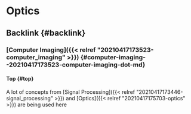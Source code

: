 # Optics


## Backlink {#backlink}


### [Computer Imaging]({{< relref "20210417173523-computer_imaging" >}}) {#computer-imaging--20210417173523-computer-imaging-dot-md}


#### Top {#top}

A lot of concepts from [Signal Processing]({{< relref "20210417173446-signal_processing" >}}) and [Optics]({{< relref "20210417175703-optics" >}}) are being used here
